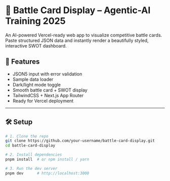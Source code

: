 # 🧠 Battle Card Display – Agentic-AI Training 2025

An AI-powered Vercel-ready web app to visualize competitive battle cards.  
Paste structured JSON data and instantly render a beautifully styled, interactive SWOT dashboard.

## 🚀 Features

- JSON5 input with error validation
- Sample data loader
- Dark/light mode toggle
- Smooth battle card + SWOT display
- TailwindCSS + Next.js App Router
- Ready for Vercel deployment

---

## 🛠 Setup

```bash
# 1. Clone the repo
git clone https://github.com/your-username/battle-card-display.git
cd battle-card-display

# 2. Install dependencies
pnpm install  # or npm install / yarn

# 3. Run the dev server
pnpm dev      # http://localhost:3000
```
